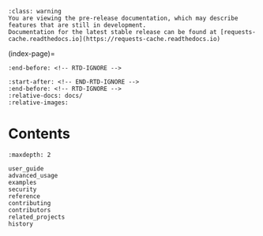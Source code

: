 
<!--
Pre-release warning to reduce confusion on what '/latest' means;
TODO: remove prior to next minor release
-->
```{admonition} Note
:class: warning
You are viewing the pre-release documentation, which may describe features that are still in development.
Documentation for the latest stable release can be found at [requests-cache.readthedocs.io](https://requests-cache.readthedocs.io)
```

(index-page)=
<!-- Include Readme contents, except for the links to readthedocs, which would be redundant here -->
```{include} ../README.md
:end-before: <!-- RTD-IGNORE -->
```
```{include} ../README.md
:start-after: <!-- END-RTD-IGNORE -->
:end-before: <!-- RTD-IGNORE -->
:relative-docs: docs/
:relative-images:
```

# Contents
```{toctree}
:maxdepth: 2

user_guide
advanced_usage
examples
security
reference
contributing
contributors
related_projects
history
````
